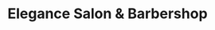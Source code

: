 ---
title: "Elegance Salon & Barbershop"
url: /evanston/elegance-salon-and-barbershop/
shop: hairdresser
---